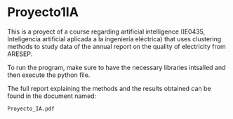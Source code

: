 # Proyecto1IA
This is a proyect of a course regarding artificial intelligence (IE0435, Inteligencia artificial aplicada a la ingeniería eléctrica) that uses clustering methods to study data of the annual report on the quality of electricity from ARESEP.

To run the program, make sure to have the necessary libraries intsalled and then execute the python file.

The full report explaining the methods and the results obtained can be found in the document named:
```
Proyecto_IA.pdf
```
